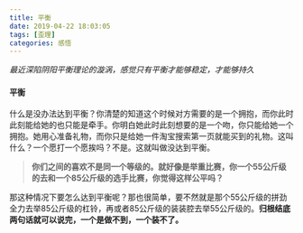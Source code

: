 ```yaml
---
title: 平衡
date: 2019-04-22 18:03:05
tags: [歪理]
categories: 感悟
---
```

*最近深陷阴阳平衡理论的漩涡，感觉只有平衡才能够稳定，才能够持久*

#### 平衡
什么是没办法达到平衡？你清楚的知道这个时候对方需要的是一个拥抱，而你此时此刻能给她的也只能是牵手。你明白她此时此刻想要的是一个吻，你只能给她一个拥抱。她用心准备礼物，而你只是给她一件淘宝搜索第一页就能买到的礼物。这叫什么？一个愿打一个愿挨吗？不是。这就叫做没达到平衡。

> **你们之间的喜欢不是同一个等级的。就好像是举重比赛，你一个55公斤级的去和一个85公斤级的选手比赛，你觉得这样公平吗？**

那这种情况下要怎么达到平衡呢？那也很简单，要不然就是那个55公斤级的拼劲全力去举85公斤级的杠铃，再或者85公斤级的装装腔去举55公斤级的。**归根结底两句话就可以说完，一个是做不到，一个装不了。**

